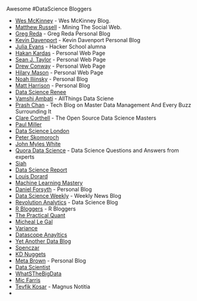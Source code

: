 Awesome #DataScience Bloggers

- [Wes McKinney](http://blog.wesmckinney.com/) - Wes McKinney Blog.
- [Matthew Russell](http://miningthesocialweb.com/) - Mining The Social Web.
- [Greg Reda](http://www.gregreda.com/) - Greg Reda Personal Blog
- [Kevin Davenport](http://kldavenport.com/) - Kevin Davenport Personal Blog
- [Julia Evans](http://jvns.ca/) - Hacker School alumna
- [Hakan Kardas](http://www.cse.unr.edu/~hkardes/) - Personal Web Page
- [Sean J. Taylor](http://seanjtaylor.com/) - Personal Web Page
- [Drew Conway](http://drewconway.com/) - Personal Web Page
- [Hilary Mason](http://www.hilarymason.com/) - Personal Web Page
- [Noah Iliinsky](http://complexdiagrams.com/) - Personal Blog
- [Matt Harrison](http://hairysun.com/) - Personal Blog
- [Data Science Renee](http://www.becomingadatascientist.com/)
- [Vamshi Ambati](http://allthingsds.wordpress.com/) - AllThings Data Sciene
- [Prash Chan](http://www.mdmgeek.com/) - Tech Blog on Master Data Management And Every Buzz Surrounding It
- [Clare Corthell](http://datasciencemasters.org/) - The Open Source Data Science Masters
- [Paul Miller](http://cloudofdata.com/)
- [Data Science London](http://datasciencelondon.org/)
- [Peter Skomoroch](http://datawrangling.com/)
- [John Myles White](http://www.johnmyleswhite.com/)
- [Quora Data Science](http://www.quora.com/Data-Science) - Data Science Questions and Answers from experts
- [Siah](http://openresearch.wordpress.com/)
- [Data Science Report](http://blog.starbridgepartners.com/)
- [Louis Dorard](http://www.louisdorard.com/blog/)
- [Machine Learning Mastery](http://machinelearningmastery.com/)
- [Daniel Forsyth](http://www.danielforsyth.me/) - Personal Blog
- [Data Science Weekly](http://www.datascienceweekly.org/) - Weekly News Blog
- [Revolution Analytics](http://blog.revolutionanalytics.com/) - Data Science Blog
- [R Bloggers](http://www.r-bloggers.com/) - R Bloggers
- [The Practical Quant](http://practicalquant.blogspot.com/)
- [Micheal Le Gal](http://www.mickaellegal.com/)
- [Variance](https://variancecharts.com/)
- [Datascope Anayltics](http://datascopeanalytics.com/)
- [Yet Another Data Blog](http://yet-another-data-blog.blogspot.com.tr/)
- [Spenczar](http://spenczar.com/) 
- [KD Nuggets](http://www.kdnuggets.com/)
- [Meta Brown](http://www.metabrown.com/blog/) - Personal Blog
- [Data Scientist](http://www.datascientists.net/)
- [WhatSTheBigData](http://whatsthebigdata.com/)
- [Mic Farris](http://www.micfarris.com/)
- [Tevfik Kosar](http://magnus-notitia.blogspot.com.tr/) - Magnus Notitia
- 